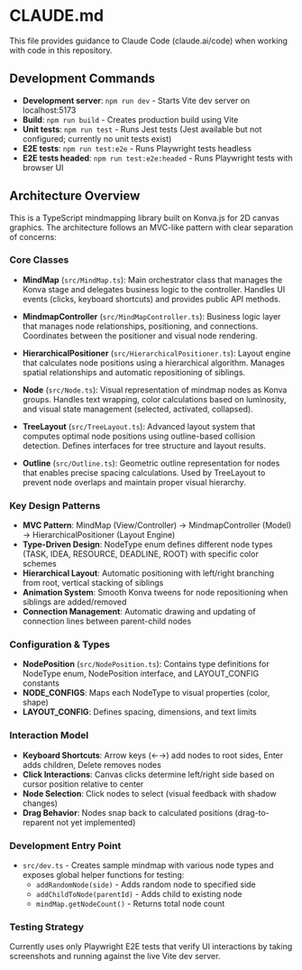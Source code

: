 # CLAUDE.md

This file provides guidance to Claude Code (claude.ai/code) when working with code in this repository.

## Development Commands

- **Development server**: `npm run dev` - Starts Vite dev server on localhost:5173
- **Build**: `npm run build` - Creates production build using Vite
- **Unit tests**: `npm run test` - Runs Jest tests (Jest available but not configured; currently no unit tests exist)
- **E2E tests**: `npm run test:e2e` - Runs Playwright tests headless
- **E2E tests headed**: `npm run test:e2e:headed` - Runs Playwright tests with browser UI

## Architecture Overview

This is a TypeScript mindmapping library built on Konva.js for 2D canvas graphics. The architecture follows an MVC-like pattern with clear separation of concerns:

### Core Classes

- **MindMap** (`src/MindMap.ts`): Main orchestrator class that manages the Konva stage and delegates business logic to the controller. Handles UI events (clicks, keyboard shortcuts) and provides public API methods.

- **MindmapController** (`src/MindMapController.ts`): Business logic layer that manages node relationships, positioning, and connections. Coordinates between the positioner and visual node rendering.

- **HierarchicalPositioner** (`src/HierarchicalPositioner.ts`): Layout engine that calculates node positions using a hierarchical algorithm. Manages spatial relationships and automatic repositioning of siblings.

- **Node** (`src/Node.ts`): Visual representation of mindmap nodes as Konva groups. Handles text wrapping, color calculations based on luminosity, and visual state management (selected, activated, collapsed).

- **TreeLayout** (`src/TreeLayout.ts`): Advanced layout system that computes optimal node positions using outline-based collision detection. Defines interfaces for tree structure and layout results.

- **Outline** (`src/Outline.ts`): Geometric outline representation for nodes that enables precise spacing calculations. Used by TreeLayout to prevent node overlaps and maintain proper visual hierarchy.

### Key Design Patterns

- **MVC Pattern**: MindMap (View/Controller) → MindmapController (Model) → HierarchicalPositioner (Layout Engine)
- **Type-Driven Design**: NodeType enum defines different node types (TASK, IDEA, RESOURCE, DEADLINE, ROOT) with specific color schemes
- **Hierarchical Layout**: Automatic positioning with left/right branching from root, vertical stacking of siblings
- **Animation System**: Smooth Konva tweens for node repositioning when siblings are added/removed
- **Connection Management**: Automatic drawing and updating of connection lines between parent-child nodes

### Configuration & Types

- **NodePosition** (`src/NodePosition.ts`): Contains type definitions for NodeType enum, NodePosition interface, and LAYOUT_CONFIG constants
- **NODE_CONFIGS**: Maps each NodeType to visual properties (color, shape)
- **LAYOUT_CONFIG**: Defines spacing, dimensions, and text limits

### Interaction Model

- **Keyboard Shortcuts**: Arrow keys (←→) add nodes to root sides, Enter adds children, Delete removes nodes
- **Click Interactions**: Canvas clicks determine left/right side based on cursor position relative to center
- **Node Selection**: Click nodes to select (visual feedback with shadow changes)
- **Drag Behavior**: Nodes snap back to calculated positions (drag-to-reparent not yet implemented)

### Development Entry Point

- `src/dev.ts` - Creates sample mindmap with various node types and exposes global helper functions for testing:
  - `addRandomNode(side)` - Adds random node to specified side
  - `addChildToNode(parentId)` - Adds child to existing node
  - `mindMap.getNodeCount()` - Returns total node count

### Testing Strategy

Currently uses only Playwright E2E tests that verify UI interactions by taking screenshots and running against the live Vite dev server.